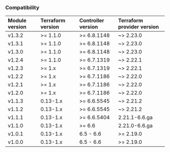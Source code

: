 ### Compatibility
Module version | Terraform version | Controller version | Terraform provider version
:--- | :--- | :--- | :---
v1.3.2 | >= 1.1.0 | >= 6.8.1148 | ~> 2.23.0
v1.3.1 | >= 1.1.0 | >= 6.8.1148 | ~> 2.23.0
v1.3.0 | >= 1.1.0 | >= 6.8.1148 | ~> 2.23.0
v1.2.4 | >= 1.1.0 | >= 6.7.1319 | ~> 2.22.1
v1.2.3 | >= 1.x | >= 6.7.1319 | ~> 2.22.1
v1.2.2 | >= 1.x | >= 6.7.1186 | ~> 2.22.0
v1.2.1 | >= 1.x | >= 6.7.1186 | ~> 2.22.0
v1.2.0 | >= 1.x | >= 6.7.1186 | ~> 2.22.0
v1.1.3 | 0.13-1.x | >= 6.6.5545 | ~> 2.21.2
v1.1.2 | 0.13-1.x | >= 6.6.5545 | ~> 2.21.2
v1.1.1 | 0.13-1.x | >= 6.6.5404 | 2.21.1-6.6.ga
v1.1.0 | 0.13-1.x | >= 6.6 | 2.21.0-6.6.ga
v1.0.1 | 0.13-1.x | 6.5 - 6.6 | >= 2.19.0
v1.0.0 | 0.13-1.x | 6.5 - 6.6 | >= 2.19.0